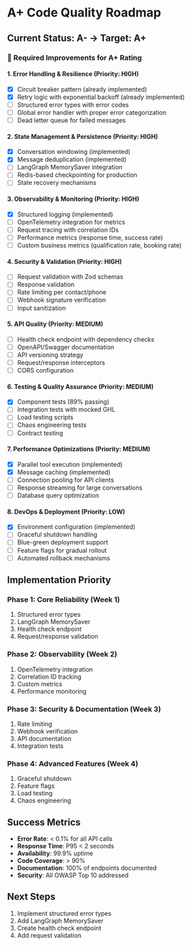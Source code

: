 # A+ Code Quality Roadmap

## Current Status: A- → Target: A+

### 🎯 Required Improvements for A+ Rating

#### 1. **Error Handling & Resilience** (Priority: HIGH)
- [x] Circuit breaker pattern (already implemented)
- [x] Retry logic with exponential backoff (already implemented)
- [ ] Structured error types with error codes
- [ ] Global error handler with proper error categorization
- [ ] Dead letter queue for failed messages

#### 2. **State Management & Persistence** (Priority: HIGH)
- [x] Conversation windowing (implemented)
- [x] Message deduplication (implemented)
- [ ] LangGraph MemorySaver integration
- [ ] Redis-based checkpointing for production
- [ ] State recovery mechanisms

#### 3. **Observability & Monitoring** (Priority: HIGH)
- [x] Structured logging (implemented)
- [ ] OpenTelemetry integration for metrics
- [ ] Request tracing with correlation IDs
- [ ] Performance metrics (response time, success rate)
- [ ] Custom business metrics (qualification rate, booking rate)

#### 4. **Security & Validation** (Priority: HIGH)
- [ ] Request validation with Zod schemas
- [ ] Response validation
- [ ] Rate limiting per contact/phone
- [ ] Webhook signature verification
- [ ] Input sanitization

#### 5. **API Quality** (Priority: MEDIUM)
- [ ] Health check endpoint with dependency checks
- [ ] OpenAPI/Swagger documentation
- [ ] API versioning strategy
- [ ] Request/response interceptors
- [ ] CORS configuration

#### 6. **Testing & Quality Assurance** (Priority: MEDIUM)
- [x] Component tests (89% passing)
- [ ] Integration tests with mocked GHL
- [ ] Load testing scripts
- [ ] Chaos engineering tests
- [ ] Contract testing

#### 7. **Performance Optimizations** (Priority: MEDIUM)
- [x] Parallel tool execution (implemented)
- [x] Message caching (implemented)
- [ ] Connection pooling for API clients
- [ ] Response streaming for large conversations
- [ ] Database query optimization

#### 8. **DevOps & Deployment** (Priority: LOW)
- [x] Environment configuration (implemented)
- [ ] Graceful shutdown handling
- [ ] Blue-green deployment support
- [ ] Feature flags for gradual rollout
- [ ] Automated rollback mechanisms

## Implementation Priority

### Phase 1: Core Reliability (Week 1)
1. Structured error types
2. LangGraph MemorySaver
3. Health check endpoint
4. Request/response validation

### Phase 2: Observability (Week 2)
1. OpenTelemetry integration
2. Correlation ID tracking
3. Custom metrics
4. Performance monitoring

### Phase 3: Security & Documentation (Week 3)
1. Rate limiting
2. Webhook verification
3. API documentation
4. Integration tests

### Phase 4: Advanced Features (Week 4)
1. Graceful shutdown
2. Feature flags
3. Load testing
4. Chaos engineering

## Success Metrics

- **Error Rate**: < 0.1% for all API calls
- **Response Time**: P95 < 2 seconds
- **Availability**: 99.9% uptime
- **Code Coverage**: > 90%
- **Documentation**: 100% of endpoints documented
- **Security**: All OWASP Top 10 addressed

## Next Steps

1. Implement structured error types
2. Add LangGraph MemorySaver
3. Create health check endpoint
4. Add request validation